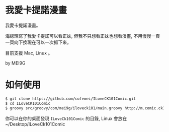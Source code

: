 我愛卡提諾漫畫
===============

我愛卡提諾漫畫。

海總理寫了我愛卡提諾可以看正妹, 但我不只想看正妹也想看漫畫, 不用慢慢一頁一頁向下換現在可以一次抓下來。

目前支援 Mac, Linux 。

by MEI9G


如何使用
===========

```bash
$ git clone https://github.com/cofemei/ILoveCK101Comic.git
$ cd ILoveCK101Comic
$ groovy src/groovy/com/mei9g/iloveck101/main.groovy http://m.comic.ck101.com/comic/587

```

你可以在你的桌面發現 `ILoveCk101Comic` 的目錄, Linux 會放在 ~/Desktop/ILoveCk101Comic
